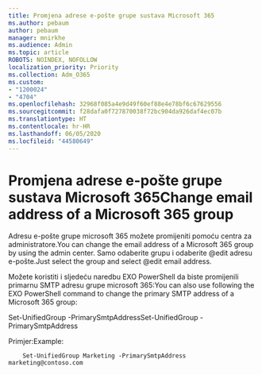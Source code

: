```yaml
---
title: Promjena adrese e-pošte grupe sustava Microsoft 365
ms.author: pebaum
author: pebaum
manager: mnirkhe
ms.audience: Admin
ms.topic: article
ROBOTS: NOINDEX, NOFOLLOW
localization_priority: Priority
ms.collection: Adm_O365
ms.custom:
- "1200024"
- "4704"
ms.openlocfilehash: 32968f085a4e9d49f60ef88e4e78bf6c67629556
ms.sourcegitcommit: f28dafa0f727870038f72bc904da926daf4ec07b
ms.translationtype: HT
ms.contentlocale: hr-HR
ms.lasthandoff: 06/05/2020
ms.locfileid: "44580649"
---
```

# <a name="change-email-address-of-a-microsoft-365-group"></a><span data-ttu-id="9e9d8-102">Promjena adrese e-pošte grupe sustava Microsoft 365</span><span class="sxs-lookup"><span data-stu-id="9e9d8-102">Change email address of a Microsoft 365 group</span></span>

<span data-ttu-id="9e9d8-103">Adresu e-pošte grupe microsoft 365 možete promijeniti pomoću centra za administratore.</span><span class="sxs-lookup"><span data-stu-id="9e9d8-103">You can change the email address of a Microsoft 365 group by using the admin center.</span></span> <span data-ttu-id="9e9d8-104">Samo odaberite grupu i odaberite @edit adresu e-pošte.</span><span class="sxs-lookup"><span data-stu-id="9e9d8-104">Just select the group and select @edit email address.</span></span>

<span data-ttu-id="9e9d8-105">Možete koristiti i sljedeću naredbu EXO PowerShell da biste promijenili primarnu SMTP adresu grupe microsoft 365:</span><span class="sxs-lookup"><span data-stu-id="9e9d8-105">You can also use following the EXO PowerShell command to change the primary SMTP address of a Microsoft 365 group:</span></span>

<span data-ttu-id="9e9d8-106">Set-UnifiedGroup <Group Name> -PrimarySmtpAddress<new SMTP Address></span><span class="sxs-lookup"><span data-stu-id="9e9d8-106">Set-UnifiedGroup <Group Name> -PrimarySmtpAddress <new SMTP Address></span></span>

<span data-ttu-id="9e9d8-107">Primjer:</span><span class="sxs-lookup"><span data-stu-id="9e9d8-107">Example:</span></span>

```
    Set-UnifiedGroup Marketing -PrimarySmtpAddress marketing@contoso.com
```

